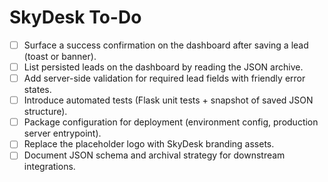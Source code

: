 # SkyDesk To-Do

- [ ] Surface a success confirmation on the dashboard after saving a lead (toast or banner).
- [ ] List persisted leads on the dashboard by reading the JSON archive.
- [ ] Add server-side validation for required lead fields with friendly error states.
- [ ] Introduce automated tests (Flask unit tests + snapshot of saved JSON structure).
- [ ] Package configuration for deployment (environment config, production server entrypoint).
- [ ] Replace the placeholder logo with SkyDesk branding assets.
- [ ] Document JSON schema and archival strategy for downstream integrations.
